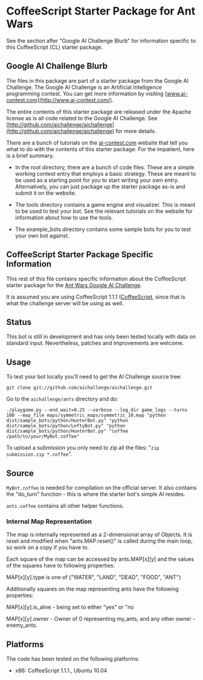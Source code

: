 # CoffeeScript Starter Package for Ant Wars

See the section after "Google AI Challenge Blurb" for information
specific to this CoffeeScript (CL) starter package.


## Google AI Challenge Blurb

The files in this package are part of a starter package from the
Google AI Challenge. The Google AI Challenge is an Artificial
Intelligence programming contest. You can get more information by
visiting [www.ai-contest.com](http://www.ai-contest.com/).

The entire contents of this starter package are released under the
Apache license as is all code related to the Google AI Challenge. See
[http://github.com/aichallenge/aichallenge](http://github.com/aichallenge/aichallenge) for more details.

There are a bunch of tutorials on the [ai-contest.com](http://ai-contest.com/)
website that tell you what to do with the contents of this starter
package. For the impatient, here is a brief summary.

* In the root directory, there are a bunch of code files. These are a
  simple working contest entry that employs a basic strategy. These
  are meant to be used as a starting point for you to start writing
  your own entry.  Alternatively, you can just package up the starter
  package as-is and submit it on the website.

* The tools directory contains a game engine and visualizer. This is
  meant to be used to test your bot. See the relevant tutorials on the
  website for information about how to use the tools.

* The example_bots directory contains some sample bots for you to test
  your own bot against.


## CoffeeScript Starter Package Specific Information

This rest of this file contains specific information about the CoffeeScript starter package for the [Ant Wars Google AI Challenge](http://ai-contest.com/).

It is assumed you are using CoffeeScript 1.1.1 ([CoffeeScript](http://jashkenas.github.com/coffee-script/), since that
is what the challenge server will be using as well.

## Status

This bot is still in development and has only been tested locally with
data on standard input. Nevertheless, patches and improvements are welcome.


## Usage

To test your bot locally you'll need to get the AI
Challenge source tree:

    git clone git://github.com/aichallenge/aichallenge.git

Go to the `aichallenge/ants` directory and do:

    ./playgame.py --end_wait=0.25 --verbose --log_dir game_logs --turns 100 --map_file maps/symmetric_maps/symmetric_10.map "python dist/sample_bots/python/HunterBot.py" "python dist/sample_bots/python/LeftyBot.py" "python dist/sample_bots/python/HunterBot.py" "coffee /path/to/your/MyBot.coffee"

To upload a submission you only need to zip all the files: "`zip
submission.zip *.coffee`".

## Source

`MyBot.coffee` is needed for compilation on the official server. It also contains the "do_turn" function - this is where the starter bot's simple AI resides.

`ants.coffee` contains all other helper functions.

### Internal Map Representation

The map is internally represented as a 2-dimensional array of Objects. It is reset and
modified when "ants.MAP.reset()" is called during the main loop, so work
on a copy if you have to.

Each square of the map can be accessed by ants.MAP[x][y] 
and the values of the squares have to following properties:

MAP[x][y].type is one of {"WATER", "LAND", "DEAD", "FOOD", "ANT"}

Additionally squares on the map representing ants have the following properties:

MAP[x][y].is_alive - being set to either "yes" or "no

MAP[x][y].owner - Owner of 0 representing my_ants, and any other owner - enemy_ants.

## Platforms

The code has been tested on the following platforms:

* x86: CoffeeScript 1.1.1., Ubuntu 10.04
